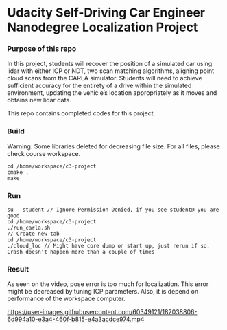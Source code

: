 # Udacity Self-Driving Car Engineer Nanodegree Localization Project

### Purpose of this repo
In this project, students will recover the position of a simulated car using lidar with either ICP or NDT, two scan matching algorithms, aligning point cloud scans from the CARLA simulator. Students will need to achieve sufficient accuracy for the entirety of a drive within the simulated environment, updating the vehicle’s location appropriately as it moves and obtains new lidar data.

This repo contains completed codes for this project.


### Build

Warning: Some libraries deleted for decreasing file size. For all files, please check course workspace.


```
cd /home/workspace/c3-project
cmake .
make
```


### Run
```
su - student // Ignore Permission Denied, if you see student@ you are good
cd /home/workspace/c3-project
./run_carla.sh
// Create new tab
cd /home/workspace/c3-project
./cloud_loc // Might have core dump on start up, just rerun if so. Crash doesn't happen more than a couple of times
```


### Result
As seen on the video, pose error is too much for localization. This error might be decreased by tuning ICP parameters. Also, it is depend on performance of the workspace computer.

https://user-images.githubusercontent.com/60349121/182038806-6d994a10-e3a4-460f-b815-e4a3acdce974.mp4

